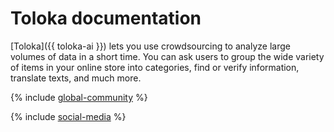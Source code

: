 # Toloka documentation

[Toloka]({{ toloka-ai }}) lets you use crowdsourcing to analyze large volumes of data in a short time. You can ask users to group the wide variety of items in your online store into categories, find or verify information, translate texts, and much more.

{% include [global-community](../_includes/global-community.md) %}

{% include [social-media](../_includes/social-media.md) %}